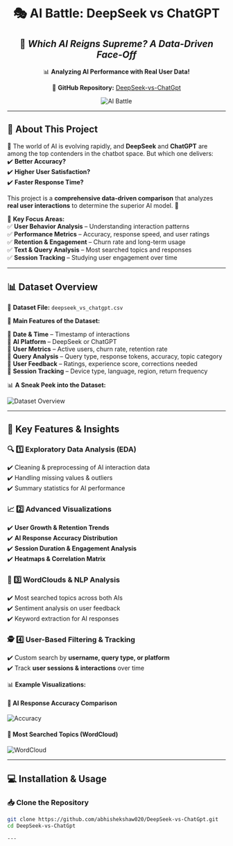 <div align="center">

# 🎭 **AI Battle: DeepSeek vs ChatGPT**
## 🚀 *Which AI Reigns Supreme? A Data-Driven Face-Off*  

📊 **Analyzing AI Performance with Real User Data!**  

🔗 **GitHub Repository:** [DeepSeek-vs-ChatGpt](https://github.com/abhishekshaw020/DeepSeek-vs-ChatGpt.git)  

![AI Battle](https://miro.medium.com/v2/resize:fit:1400/format:webp/1*u6JD8dcRfc7mRg8vDdr0VA.png)

</div>

---

## 📖 **About This Project**  

🤖 The world of AI is evolving rapidly, and **DeepSeek** and **ChatGPT** are among the top contenders in the chatbot space. But which one delivers:  
✔️ **Better Accuracy?**  
✔️ **Higher User Satisfaction?**  
✔️ **Faster Response Time?**  

This project is a **comprehensive data-driven comparison** that analyzes **real user interactions** to determine the superior AI model. 🚀  

📌 **Key Focus Areas:**  
✅ **User Behavior Analysis** – Understanding interaction patterns  
✅ **Performance Metrics** – Accuracy, response speed, and user ratings  
✅ **Retention & Engagement** – Churn rate and long-term usage  
✅ **Text & Query Analysis** – Most searched topics and responses  
✅ **Session Tracking** – Studying user engagement over time  

---

## 📊 **Dataset Overview**  

📂 **Dataset File:** `deepseek_vs_chatgpt.csv`  

📌 **Main Features of the Dataset:**  

🔹 **Date & Time** – Timestamp of interactions  
🔹 **AI Platform** – DeepSeek or ChatGPT  
🔹 **User Metrics** – Active users, churn rate, retention rate  
🔹 **Query Analysis** – Query type, response tokens, accuracy, topic category  
🔹 **User Feedback** – Ratings, experience score, corrections needed  
🔹 **Session Tracking** – Device type, language, region, return frequency  

📊 **A Sneak Peek into the Dataset:**  

![Dataset Overview](https://miro.medium.com/v2/resize:fit:1400/format:webp/1*ZCgA0IPrRb9jCTb8FcG9XA.png)  

---

## 🚀 **Key Features & Insights**  

### 🔍 **1️⃣ Exploratory Data Analysis (EDA)**
✔️ Cleaning & preprocessing of AI interaction data  
✔️ Handling missing values & outliers  
✔️ Summary statistics for AI performance  

### 📈 **2️⃣ Advanced Visualizations**
✔️ **User Growth & Retention Trends**  
✔️ **AI Response Accuracy Distribution**  
✔️ **Session Duration & Engagement Analysis**  
✔️ **Heatmaps & Correlation Matrix**  

### 🎨 **3️⃣ WordClouds & NLP Analysis**
✔️ Most searched topics across both AIs  
✔️ Sentiment analysis on user feedback  
✔️ Keyword extraction for AI responses  

### 🕵️ **4️⃣ User-Based Filtering & Tracking**
✔️ Custom search by **username, query type, or platform**  
✔️ Track **user sessions & interactions** over time  

📊 **Example Visualizations:**  

#### 🔹 **AI Response Accuracy Comparison**  
![Accuracy](https://miro.medium.com/v2/resize:fit:1400/format:webp/1*ZCgA0IPrRb9jCTb8FcG9XA.png)  

#### 🔹 **Most Searched Topics (WordCloud)**  
![WordCloud](https://miro.medium.com/v2/resize:fit:1400/format:webp/1*fNR3J6mNsBMOjSTO7wGxXw.jpeg)  

---

## 💻 **Installation & Usage**  

### 📥 **Clone the Repository**  
```sh
git clone https://github.com/abhishekshaw020/DeepSeek-vs-ChatGpt.git
cd DeepSeek-vs-ChatGpt

---

